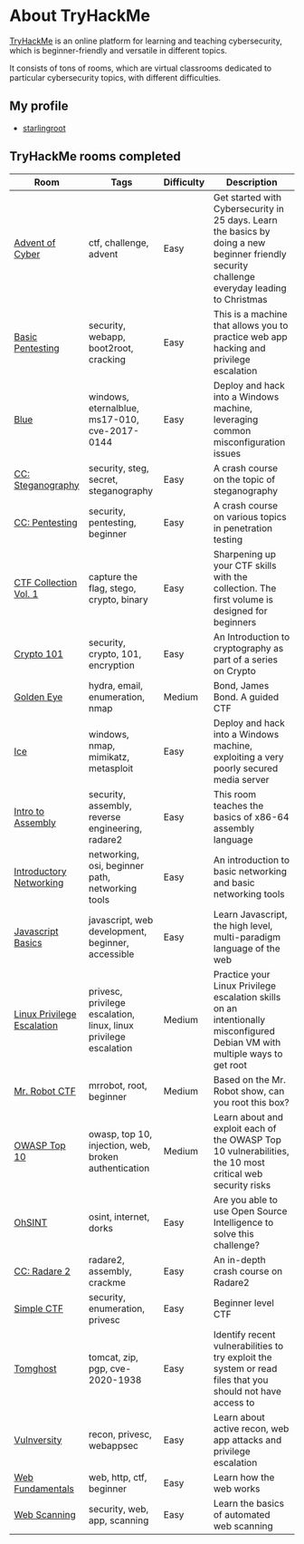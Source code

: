 # About TryHackMe

[TryHackMe](https://tryhackme.com/) is an online platform for learning and teaching cybersecurity, which is beginner-friendly and versatile in different topics.

It consists of tons of rooms, which are virtual classrooms dedicated to particular cybersecurity topics, with different difficulties.

## My profile

- [starlingroot](https://tryhackme.com/p/starlingroot)

## TryHackMe rooms completed

| Room                                                                                       | Tags                                          | Difficulty   | Description                                                                                                         |
| ----------------------------------------------------------------------------------------------- | ----------------------------------------------- | ------------ | ------------------------------------------------------------------------------------------------------------------- |
| [Advent of Cyber](https://tryhackme.com/room/25daysofchristmas)      | ctf, challenge, advent                | Easy         | Get started with Cybersecurity in 25 days. Learn the basics by doing a new beginner friendly security challenge everyday leading to Christmas                                                                                      |
| [Basic Pentesting](https://tryhackme.com/room/basicpentestingjt)                      | security, webapp, boot2root, cracking                          | Easy         | This is a machine that allows you to practice web app hacking and privilege escalation                                               |
| [Blue](https://tryhackme.com/room/blue)                           | windows, eternalblue, ms17-010, cve-2017-0144                         | Easy         | Deploy and hack into a Windows machine, leveraging common misconfiguration issues                                                                                           |
| [CC: Steganography](https://tryhackme.com/room/ccstego)                         | security, steg, secret, steganography                          | Easy         | A crash course on the topic of steganography                                                                        |
| [CC: Pentesting](https://tryhackme.com/room/ccpentesting)                       | security, pentesting, beginner                  | Easy         | A crash course on various topics in penetration testing                                                                                                  |
| [CTF Collection Vol. 1](https://tryhackme.com/room/ctfcollectionvol1)                 | capture the flag, stego, crypto, binary                       | Easy         | Sharpening up your CTF skills with the collection. The first volume is designed for beginners                                                   |
| [Crypto 101](https://tryhackme.com/room/encryptioncrypto101)                               | security, crypto, 101, encryption      | Easy | An Introduction to cryptography as part of a series on Crypto |
| [Golden Eye](https://tryhackme.com/room/goldeneye)                            | hydra, email, enumeration, nmap                        | Medium | Bond, James Bond. A guided CTF                                                                 |
| [Ice](https://tryhackme.com/room/ice)                                  | windows, nmap, mimikatz, metasploit | Easy         | Deploy and hack into a Windows machine, exploiting a very poorly secured media server                                               |
| [Intro to Assembly](https://tryhackme.com/room/introtox8664)              | security, assembly, reverse engineering, radare2                         | Easy         | This room teaches the basics of x86-64 assembly language                                                                                          |
| [Introductory Networking](https://tryhackme.com/room/introtonetworking)                       | networking, osi, beginner path, networking tools                          | Easy         | An introduction to basic networking and basic networking tools                                                                        |
| [Javascript Basics](https://tryhackme.com/room/javascriptbasics)                    | javascript, web development, beginner, accessible                  | Easy         | Learn Javascript, the high level, multi-paradigm language of the web                                                                                                  |
| [Linux Privilege Escalation](https://tryhackme.com/room/linuxprivesc)            | privesc, privilege escalation, linux, linux privilege escalation                       | Medium         | Practice your Linux Privilege escalation skills on an intentionally misconfigured Debian VM with multiple ways to get root                                                   |
| [Mr. Robot CTF](https://tryhackme.com/room/mrrobot)                        | mrrobot, root, beginner                 | Medium | Based on the Mr. Robot show, can you root this box?                       |
| [OWASP Top 10](https://tryhackme.com/room/owasptop10)                            | owasp, top 10, injection, web, broken authentication                 | Medium         | Learn about and exploit each of the OWASP Top 10 vulnerabilities, the 10 most critical web security risks                                                |
| [OhSINT](https://tryhackme.com/room/ohsint)                                | osint, internet, dorks                        | Easy | Are you able to use Open Source Intelligence to solve this challenge?                                                                 |
| [CC: Radare 2](https://tryhackme.com/room/ccradare2)                             | radare2, assembly, crackme | Easy         | An in-depth crash course on Radare2                                               |
| [Simple CTF](https://tryhackme.com/room/easyctf)                     | security, enumeration, privesc                         | Easy         | Beginner level CTF                                                                                          |
| [Tomghost](https://tryhackme.com/room/tomghost)                                  | tomcat, zip, pgp, cve-2020-1938                          | Easy         | Identify recent vulnerabilities to try exploit the system or read files that you should not have access to                                                                        |
| [Vulnversity](https://tryhackme.com/room/vulnversity)                          | recon, privesc, webappsec                  | Easy         | Learn about active recon, web app attacks and privilege escalation                                                                                                  |
| [Web Fundamentals](https://tryhackme.com/room/webfundamentals)                      | web, http, ctf, beginner                       | Easy         | Learn how the web works                                                   |
| [Web Scanning](https://tryhackme.com/room/rpwebscanning)                         | security, web, app, scanning                 | Easy | Learn the basics of automated web scanning                       |
